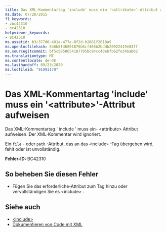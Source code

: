 ```yaml
---
title: Das XML-Kommentartag 'include' muss ein '<attribute>'-Attribut aufweisen
ms.date: 07/20/2015
f1_keywords:
- vbc42310
- bc42310
helpviewer_keywords:
- BC42310
ms.assetid: b3c377d6-401a-477e-8f2d-b2881f2818a9
ms.openlocfilehash: 5b6b8f46801676b6cf468b2bddb20922419e83ff
ms.sourcegitcommit: bf5c5850654187705bc94cc40ebfb62fe346ab02
ms.translationtype: MT
ms.contentlocale: de-DE
ms.lasthandoff: 09/23/2020
ms.locfileid: "91091170"
---
```

# <a name="xml-comment-tag-include-must-have-a-attribute-attribute"></a>Das XML-Kommentartag 'include' muss ein '\<attribute>'-Attribut aufweisen

Das XML-Kommentartag ' include ' muss ein- \<attribute> Attribut aufweisen. Der XML-Kommentar wird ignoriert.  
  
 Ein `file` - oder `path` -Attribut, das an das `<`include`>` -Tag übergeben wird, fehlt oder ist unvollständig.  
  
 **Fehler-ID:** BC42310  
  
## <a name="to-correct-this-error"></a>So beheben Sie diesen Fehler  
  
- Fügen Sie das erforderliche-Attribut zum Tag hinzu oder vervollständigen Sie es \<include> .  
  
## <a name="see-also"></a>Siehe auch

- [\<include>](../language-reference/xmldoc/include.md)
- [Dokumentieren von Code mit XML](../programming-guide/program-structure/documenting-your-code-with-xml.md)
